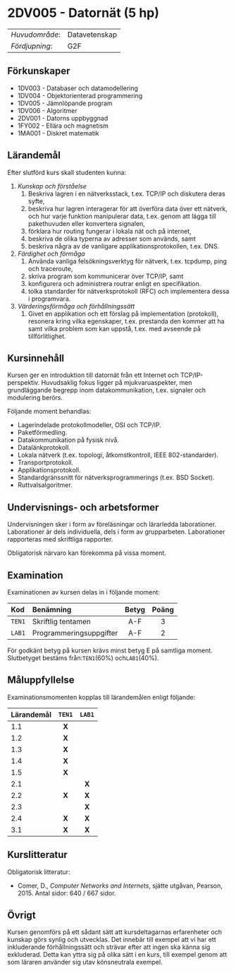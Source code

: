 # 2DV005 - Datornät (5 hp)

|     |     |
| --- | --- | 
| *Huvudområde*: | Datavetenskap | 
| *Fördjupning*: | G2F | 

## Förkunskaper

- 1DV003 - Databaser och datamodellering
- 1DV004 - Objektorienterad programmering
- 1DV005 - Jämnlöpande program
- 1DV006 - Algoritmer
- 2DV001 - Datorns uppbyggnad
- 1FY002 - Ellära och magnetism
- 1MA001 - Diskret matematik

## Lärandemål

Efter slutförd kurs skall studenten kunna:

1. *Kunskap och förståelse*
    1. Beskriva lagren i en nätverksstack, t.ex. TCP/IP och diskutera deras syfte,
    2. beskriva hur lagren interagerar för att överföra data över ett nätverk, och hur varje funktion manipulerar data, t.ex. genom att lägga till pakethuvuden eller konvertera signalen,
    3. förklara hur routing fungerar i lokala nät och på internet,
    4. beskriva de olika typerna av adresser som används, samt
    5. beskriva några av de vanligare applikationsprotokollen, t.ex. DNS.
2. *Färdighet och förmåga*
    1. Använda vanliga felsökningsverktyg för nätverk, t.ex. tcpdump, ping och traceroute,
    2. skriva program som kommunicerar över TCP/IP, samt
    3. konfigurera och administrera routrar enligt en specifikation.
    4. tolka standarder för nätverksprotokoll (RFC) och implementera dessa i programvara.
3. *Värderingsförmåga och förhållningssätt*
    1. Givet en applikation och ett förslag på implementation (protokoll), resonera kring vilka egenskaper, t.ex. prestanda den kommer att ha samt vilka problem som kan uppstå, t.ex. med avseende på tillförlitlighet.
   
## Kursinnehåll

Kursen ger en introduktion till datornät från ett Internet och TCP/IP-perspektiv. Huvudsaklig fokus ligger på mjukvaruaspekter, men grundläggande begrepp inom datakommunikation, t.ex. signaler och modulering berörs.

Följande moment behandlas:

- Lagerindelade protokollmodeller, OSI och TCP/IP.
- Paketförmedling.
- Datakommunikation på fysisk nivå.
- Datalänkprotokoll.
- Lokala nätverk (t.ex. topologi, åtkomstkontroll, IEEE 802-standarder).
- Transportprotokoll.
- Applikationsprotokoll.
- Standardgränssnitt för nätverksprogrammerings (t.ex. BSD Socket).
- Ruttvalsalgoritmer.


## Undervisnings- och arbetsformer

Undervisningen sker i form av föreläsningar och lärarledda laborationer. Laborationer är dels individuella, dels i form av grupparbeten. Laborationer rapporteras med skriftliga rapporter.

Obligatorisk närvaro kan förekomma på vissa moment.

## Examination

Examinationen av kursen delas in i följande moment:

| Kod  | Benämning             | Betyg | Poäng | 
| :--- | :-------------------- | :---: | :---: |
|`TEN1`| Skriftlig tentamen    | A-F   | 3     |
|`LAB1`| Programmeringsuppgifter | A-F   | 2     |

För godkänt betyg på kursen krävs minst betyg E på samtliga moment. Slutbetyget bestäms från:`TEN1`(60%) och`LAB1`(40%).

## Måluppfyllelse

Examinationsmomenten kopplas till lärandemålen enligt följande:

| Lärandemål |`TEN1` |`LAB1` |
| :--------- | :---: | :---: |
| 1.1        | **X** |       |
| 1.2        | **X** |       |
| 1.3        | **X** |       |
| 1.4        | **X** |       |
| 1.5        | **X** |       |
| 2.1        |       | **X** |
| 2.2        | **X** | **X** |
| 2.3        |       | **X** |
| 2.4        | **X** | **X** |
| 3.1        | **X** | **X** |

## Kurslitteratur

Obligatorisk litteratur:

- Comer, D., *Computer Networks and Internets*, sjätte utgåvan, Pearson, 2015. Antal sidor:  640 / 667 sidor. 

## Övrigt

Kursen genomförs på ett sådant sätt att kursdeltagarnas erfarenheter och kunskap görs synlig och utvecklas. Det innebär till exempel att vi har ett inkluderande förhållningssätt och strävar efter att ingen ska känna sig exkluderad. Detta kan yttra sig på olika sätt i en kurs, till exempel genom att som läraren använder sig utav könsneutrala exempel.
